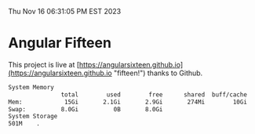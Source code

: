 Thu Nov 16 06:31:05 PM EST 2023

# Angular Fifteen


This project is live at [https://angularsixteen.github.io](https://angularsixteen.github.io "fifteen!") thanks to Github.

```bash
System Memory
               total        used        free      shared  buff/cache   available
Mem:            15Gi       2.1Gi       2.9Gi       274Mi        10Gi        13Gi
Swap:          8.0Gi          0B       8.0Gi
System Storage
501M	.
